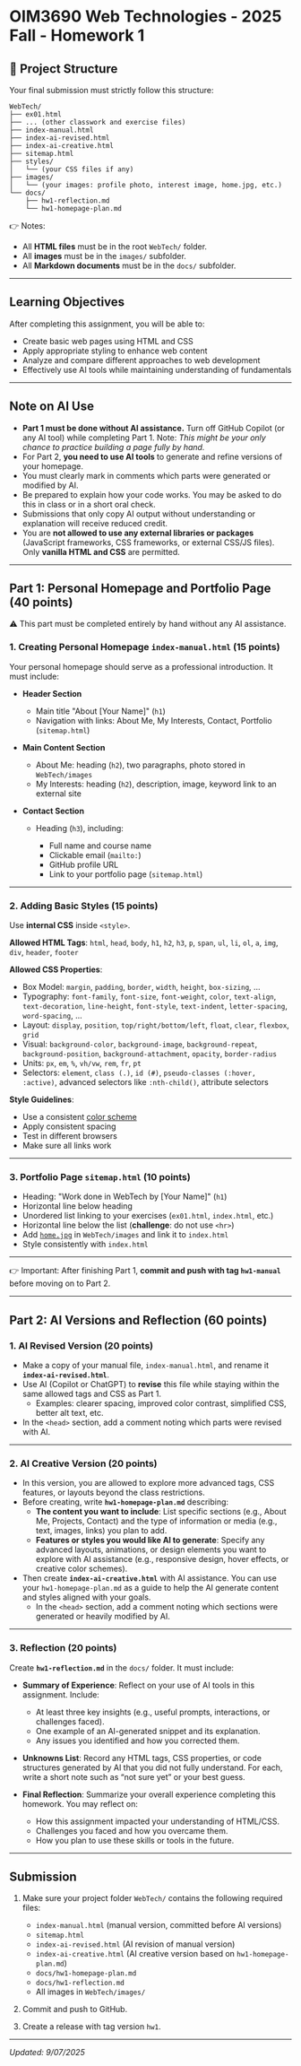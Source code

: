 # OIM3690 Web Technologies - 2025 Fall - Homework 1

## 📂 Project Structure

Your final submission must strictly follow this structure:

```plaintext
WebTech/
├── ex01.html
├── ... (other classwork and exercise files)
├── index-manual.html
├── index-ai-revised.html
├── index-ai-creative.html
├── sitemap.html
├── styles/
│   └── (your CSS files if any)
├── images/
│   └── (your images: profile photo, interest image, home.jpg, etc.)
└── docs/
    ├── hw1-reflection.md
    └── hw1-homepage-plan.md
```

👉 Notes:

* All **HTML files** must be in the root `WebTech/` folder.
* All **images** must be in the `images/` subfolder.
* All **Markdown documents** must be in the `docs/` subfolder.

---

## Learning Objectives

After completing this assignment, you will be able to:

* Create basic web pages using HTML and CSS
* Apply appropriate styling to enhance web content
* Analyze and compare different approaches to web development
* Effectively use AI tools while maintaining understanding of fundamentals

---

## Note on AI Use

* **Part 1 must be done without AI assistance.** Turn off GitHub Copilot (or any AI tool) while completing Part 1. Note: *This might be your only chance to practice building a page fully by hand.*
* For Part 2, **you need to use AI tools** to generate and refine versions of your homepage.
* You must clearly mark in comments which parts were generated or modified by AI.
* Be prepared to explain how your code works. You may be asked to do this in class or in a short oral check.
* Submissions that only copy AI output without understanding or explanation will receive reduced credit.
* You are **not allowed to use any external libraries or packages** (JavaScript frameworks, CSS frameworks, or external CSS/JS files). Only **vanilla HTML and CSS** are permitted.

---

## Part 1: Personal Homepage and Portfolio Page (40 points)

⚠️ This part must be completed entirely by hand without any AI assistance.

### 1. Creating Personal Homepage `index-manual.html` (15 points)

Your personal homepage should serve as a professional introduction. It must include:

* **Header Section**

  * Main title "About \[Your Name]" (`h1`)
  * Navigation with links: About Me, My Interests, Contact, Portfolio (`sitemap.html`)

* **Main Content Section**

  * About Me: heading (`h2`), two paragraphs, photo stored in `WebTech/images`
  * My Interests: heading (`h2`), description, image, keyword link to an external site

* **Contact Section**

  * Heading (`h3`), including:

    * Full name and course name
    * Clickable email (`mailto:`)
    * GitHub profile URL
    * Link to your portfolio page (`sitemap.html`)

---

### 2. Adding Basic Styles (15 points)

Use **internal CSS** inside `<style>`.

**Allowed HTML Tags**:
`html`, `head`, `body`, `h1`, `h2`, `h3`, `p`, `span`, `ul`, `li`, `ol`, `a`, `img`, `div`, `header`, `footer`

**Allowed CSS Properties**:

* Box Model: `margin`, `padding`, `border`, `width`, `height`, `box-sizing`, ...
* Typography: `font-family`, `font-size`, `font-weight`, `color`, `text-align`, `text-decoration`, `line-height`, `font-style`, `text-indent`, `letter-spacing`, `word-spacing`, ...
* Layout: `display`, `position`, `top/right/bottom/left`, `float`, `clear`, `flexbox`, `grid`
* Visual: `background-color`, `background-image`, `background-repeat`, `background-position`, `background-attachment`, `opacity`, `border-radius`
* Units: `px`, `em`, `%`, `vh/vw`, `rem`, `fr`, `pt`
* Selectors: `element`, `class (.)`, `id (#)`, `pseudo-classes (:hover, :active)`, advanced selectors like `:nth-child()`, attribute selectors

**Style Guidelines**:

* Use a consistent [color scheme](https://coolors.co/)
* Apply consistent spacing
* Test in different browsers
* Make sure all links work

---

### 3. Portfolio Page `sitemap.html` (10 points)

* Heading: "Work done in WebTech by \[Your Name]" (`h1`)
* Horizontal line below heading
* Unordered list linking to your exercises (`ex01.html`, `index.html`, etc.)
* Horizontal line below the list (**challenge**: do not use `<hr>`)
* Add [`home.jpg`](https://raw.githubusercontent.com/OIM3690/resources/main/templates/images/home.jpg) in `WebTech/images` and link it to `index.html`
* Style consistently with `index.html`

---

👉 Important: After finishing Part 1, **commit and push with tag `hw1-manual`** before moving on to Part 2.

---

## Part 2: AI Versions and Reflection (60 points)

### 1. AI Revised Version (20 points)

* Make a copy of your manual file, `index-manual.html`, and rename it **`index-ai-revised.html`**.
* Use AI (Copilot or ChatGPT) to **revise** this file while staying within the same allowed tags and CSS as Part 1.
  * Examples: clearer spacing, improved color contrast, simplified CSS, better alt text, etc.
* In the `<head>` section, add a comment noting which parts were revised with AI.

---

### 2. AI Creative Version (20 points)

* In this version, you are allowed to explore more advanced tags, CSS features, or layouts beyond the class restrictions.
* Before creating, write **`hw1-homepage-plan.md`** describing:
  * **The content you want to include**: List specific sections (e.g., About Me, Projects, Contact) and the type of information or media (e.g., text, images, links) you plan to add.
  * **Features or styles you would like AI to generate**: Specify any advanced layouts, animations, or design elements you want to explore with AI assistance (e.g., responsive design, hover effects, or creative color schemes).
* Then create **`index-ai-creative.html`** with AI assistance. You can use your `hw1-homepage-plan.md` as a guide to help the AI generate content and styles aligned with your goals.
  * In the `<head>` section, add a comment noting which sections were generated or heavily modified by AI.

---

### 3. Reflection (20 points)

Create **`hw1-reflection.md`** in the `docs/` folder. It must include:

- **Summary of Experience**: Reflect on your use of AI tools in this assignment. Include:
  - At least three key insights (e.g., useful prompts, interactions, or challenges faced).
  - One example of an AI-generated snippet and its explanation.
  - Any issues you identified and how you corrected them.

- **Unknowns List**: Record any HTML tags, CSS properties, or code structures generated by AI that you did not fully understand. For each, write a short note such as “not sure yet” or your best guess.

- **Final Reflection**: Summarize your overall experience completing this homework. You may reflect on:
  - How this assignment impacted your understanding of HTML/CSS.
  - Challenges you faced and how you overcame them.
  - How you plan to use these skills or tools in the future.

---

## Submission

1. Make sure your project folder `WebTech/` contains the following required files:

   * `index-manual.html` (manual version, committed before AI versions)
   * `sitemap.html`
   * `index-ai-revised.html` (AI revision of manual version)
   * `index-ai-creative.html` (AI creative version based on `hw1-homepage-plan.md`)
   * `docs/hw1-homepage-plan.md`
   * `docs/hw1-reflection.md`
   * All images in `WebTech/images/`

2. Commit and push to GitHub.

3. Create a release with tag version `hw1`.

---

*Updated:* *9/07/2025*
